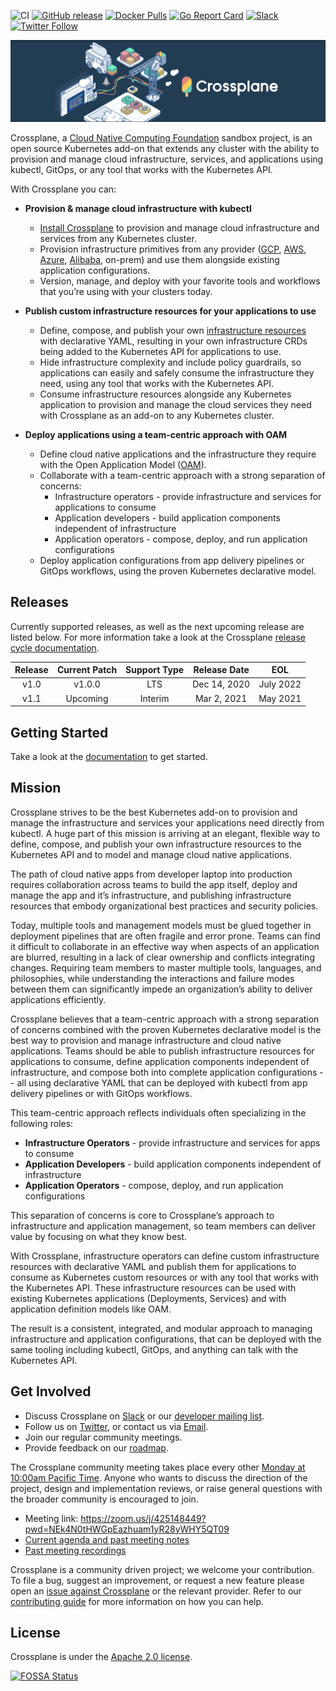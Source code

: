 ![CI](https://github.com/crossplane/crossplane/workflows/CI/badge.svg) [![GitHub release](https://img.shields.io/github/release/crossplane/crossplane/all.svg?style=flat-square)](https://github.com/crossplane/crossplane/releases) [![Docker Pulls](https://img.shields.io/docker/pulls/crossplane/crossplane.svg)](https://img.shields.io/docker/pulls/crossplane/crossplane.svg) [![Go Report Card](https://goreportcard.com/badge/github.com/crossplane/crossplane)](https://goreportcard.com/report/github.com/crossplane/crossplane) [![Slack](https://slack.crossplane.io/badge.svg)](https://slack.crossplane.io) [![Twitter Follow](https://img.shields.io/twitter/follow/crossplane_io.svg?style=social&label=Follow)](https://twitter.com/intent/follow?screen_name=crossplane_io&user_id=788180534543339520)

![Crossplane](docs/media/banner.png)

Crossplane, a [Cloud Native Computing Foundation][CNCF] sandbox project, is an
open source Kubernetes add-on that extends any cluster with the ability to
provision and manage cloud infrastructure, services, and applications using
kubectl, GitOps, or any tool that works with the Kubernetes API.

With Crossplane you can:

* **Provision & manage cloud infrastructure with kubectl**
  * [Install Crossplane][documentation] to provision and manage cloud infrastructure and
    services from any Kubernetes cluster.
  * Provision infrastructure primitives from any provider ([GCP], [AWS],
    [Azure], [Alibaba], on-prem) and use them alongside existing application
    configurations.
  * Version, manage, and deploy with your favorite tools and workflows that
    you’re using with your clusters today.

* **Publish custom infrastructure resources for your applications to use**
  * Define, compose, and publish your own [infrastructure resources] with
    declarative YAML, resulting in your own infrastructure CRDs being added to
    the Kubernetes API for applications to use.
  * Hide infrastructure complexity and include policy guardrails, so
    applications can easily and safely consume the infrastructure they need,
    using any tool that works with the Kubernetes API.
  * Consume infrastructure resources alongside any Kubernetes application to
    provision and manage the cloud services they need with Crossplane as an
    add-on to any Kubernetes cluster.

* **Deploy applications using a team-centric approach with OAM**
  * Define cloud native applications and the infrastructure they require with
    the Open Application Model ([OAM]).
  * Collaborate with a team-centric approach with a strong separation of
    concerns:
    * Infrastructure operators - provide infrastructure and services for
      applications to consume
    * Application developers - build application components independent of
      infrastructure
    * Application operators - compose, deploy, and run application
      configurations
  * Deploy application configurations from app delivery pipelines or GitOps
    workflows, using the proven Kubernetes declarative model.

## Releases

Currently supported releases, as well as the next upcoming release are listed
below. For more information take a look at the Crossplane [release cycle
documentation].

| Release | Current Patch | Support Type | Release Date |    EOL    |
|:-------:|:-------------:|:------------:|:------------:|:---------:|
|   v1.0  |     v1.0.0    |      LTS     | Dec 14, 2020 | July 2022 |
|   v1.1  |    Upcoming   |    Interim   |  Mar 2, 2021 |  May 2021 |

## Getting Started

Take a look at the [documentation] to get started.

## Mission

Crossplane strives to be the best Kubernetes add-on to provision and manage the
infrastructure and services your applications need directly from kubectl. A
huge part of this mission is arriving at an elegant, flexible way to define,
compose, and publish your own infrastructure resources to the Kubernetes API
and to model and manage cloud native applications.

The path of cloud native apps from developer laptop into production requires
collaboration across teams to build the app itself, deploy and manage the app
and it’s infrastructure, and publishing infrastructure resources that embody
organizational best practices and security policies.

Today, multiple tools and management models must be glued together in
deployment pipelines that are often fragile and error prone. Teams can find it
difficult to collaborate in an effective way when aspects of an application are
blurred, resulting in a lack of clear ownership and conflicts integrating
changes. Requiring team members to master multiple tools, languages, and
philosophies, while understanding the interactions and failure modes between
them can significantly impede an organization’s ability to deliver applications
efficiently.

Crossplane believes that a team-centric approach with a strong separation of
concerns combined with the proven Kubernetes declarative model is the best way
to provision and manage infrastructure and cloud native applications. Teams
should be able to publish infrastructure resources for applications to consume,
define application components independent of infrastructure, and compose both
into complete application configurations -- all using declarative YAML that can
be deployed with kubectl from app delivery pipelines or with GitOps workflows.

This team-centric approach reflects individuals often specializing in the
following roles:

* **Infrastructure Operators** - provide infrastructure and services for apps
    to consume
* **Application Developers** - build application components independent of
    infrastructure
* **Application Operators** - compose, deploy, and run application
    configurations

This separation of concerns is core to Crossplane’s approach to infrastructure
and application management, so team members can deliver value by focusing on
what they know best.

With Crossplane, infrastructure operators can define custom infrastructure
resources with declarative YAML and publish them for applications to consume
as Kubernetes custom resources or with any tool that works with the Kubernetes
API. These infrastructure resources can be used with existing Kubernetes
applications (Deployments, Services) and with application definition models
like OAM.

The result is a consistent, integrated, and modular approach to managing
infrastructure and application configurations, that can be deployed with the
same tooling including kubectl, GitOps, and anything can talk with the
Kubernetes API.

## Get Involved

* Discuss Crossplane on [Slack] or our [developer mailing list].
* Follow us on [Twitter], or contact us via [Email].
* Join our regular community meetings.
* Provide feedback on our [roadmap](ROADMAP.md).

The Crossplane community meeting takes place every other [Monday at 10:00am
Pacific Time]. Anyone who wants to discuss the direction of the project, design
and implementation reviews, or raise general questions with the broader
community is encouraged to join.

* Meeting link: <https://zoom.us/j/425148449?pwd=NEk4N0tHWGpEazhuam1yR28yWHY5QT09>
* [Current agenda and past meeting notes]
* [Past meeting recordings]

Crossplane is a community driven project; we welcome your contribution. To file
a bug, suggest an improvement, or request a new feature please open an [issue
against Crossplane] or the relevant provider. Refer to our [contributing guide]
for more information on how you can help.

## License

Crossplane is under the [Apache 2.0 license](https://github.com/crossplane/crossplane/blob/master/LICENSE).

[![FOSSA Status](https://app.fossa.io/api/projects/git%2Bgithub.com%2Fcrossplane%2Fcrossplane.svg?type=large)](https://app.fossa.io/projects/git%2Bgithub.com%2Fcrossplane%2Fcrossplane?ref=badge_large)

<!-- Named links -->

[Crossplane]: https://crossplane.io
[CNCF]: https://cncf.io
[release cycle documentation]: https://crossplane.io/docs/master/reference/release-cycle.html
[documentation]: https://crossplane.io/docs/latest
[GCP]: https://github.com/crossplane/provider-gcp
[AWS]: https://github.com/crossplane/provider-aws
[Azure]: https://github.com/crossplane/provider-azure
[Alibaba]: https://github.com/crossplane/provider-alibaba
[infrastructure resources]: https://blog.crossplane.io/crossplane-v0-10-compose-and-publish-your-own-infrastructure-crds-velero-backup-restore-compatibility-and-more/
[OAM]: https://oam.dev/
[architecture document]: https://docs.google.com/document/d/1whncqdUeU2cATGEJhHvzXWC9xdK29Er45NJeoemxebo/edit?usp=sharing
[Slack]: https://slack.crossplane.io
[developer mailing list]: https://groups.google.com/forum/#!forum/crossplane-dev
[Twitter]: https://twitter.com/crossplane_io
[Email]: mailto:info@crossplane.io
[issue against Crossplane]: https://github.com/crossplane/crossplane/issues
[contributing guide]: CONTRIBUTING.md
[Monday at 10:00am Pacific Time]: https://www.thetimezoneconverter.com/?t=10:00&tz=PT%20%28Pacific%20Time%29
[Current agenda and past meeting notes]: https://docs.google.com/document/d/1q_sp2jLQsDEOX7Yug6TPOv7Fwrys6EwcF5Itxjkno7Y/edit?usp=sharing
[Past meeting recordings]: https://www.youtube.com/playlist?list=PL510POnNVaaYYYDSICFSNWFqNbx1EMr-M
